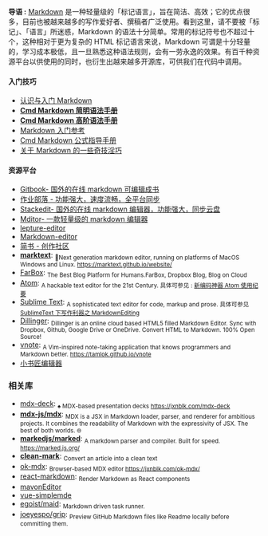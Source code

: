 **导语 :** [Markdown](https://zh.wikipedia.org/wiki/Markdown) 是一种轻量级的「标记语言」，旨在简洁、高效；它的优点很多，目前也被越来越多的写作爱好者、撰稿者广泛使用。看到这里，请不要被「标记」、「语言」所迷惑，Markdown 的语法十分简单。常用的标记符号也不超过十个，这种相对于更为复杂的 HTML 标记语言来说，Markdown 可谓是十分轻量的，学习成本极低，且一旦熟悉这种语法规则，会有一劳永逸的效果。有百千种资源平台以供使用的同时，也衍生出越来越多开源库，可供我们在代码中调用。

#### 入门技巧

* [认识与入门 Markdown](https://sspai.com/post/25137)
* [**Cmd Markdown 简明语法手册**](https://www.zybuluo.com/mdeditor?url=https://www.zybuluo.com/static/editor/md-help.markdown#cmd-markdown-简明语法手册)
* [**Cmd Markdown 高阶语法手册**](https://www.zybuluo.com/mdeditor?url=https://www.zybuluo.com/static/editor/md-help.markdown#cmd-markdown-高阶语法手册)
* [Markdown 入门参考](https://github.com/LearnShare/Learning-Markdown/blob/master/README.md)
* [Cmd Markdown 公式指导手册](https://www.zybuluo.com/codeep/note/163962)
* [关于 Markdown 的一些奇技淫巧](https://github.com/mzlogin/mzlogin.github.io/blob/master/_posts/2017-09-01-markdown-odd-skills.md)

#### 资源平台

* [Gitbook- 国外的在线 markdown 可编辑成书](https://www.gitbook.com)
* [作业部落 - 功能强大，速度流畅，全平台同步](https://www.zybuluo.com)
* [Stackedit- 国外的在线 markdown 编辑器，功能强大，同步云盘](https://stackedit.io)
* [Mditor- 一款轻量级的 markdown 编辑器](http://bh-lay.github.io/mditor)
* [lepture-editor](https://github.com/lepture/editor)
* [Markdown-editor](https://github.com/jbt/markdown-editor)
* [简书 - 创作社区](https://www.jianshu.com/)
* [**marktext**](https://github.com/marktext/marktext): <sub>📝Next generation markdown editor, running on platforms of MacOS Windows and Linux. https://marktext.github.io/website/</sub>
* [FarBox](https://www.farbox.com/): <sub>The Best Blog Platform for Humans.FarBox, Dropbox Blog, Blog on Cloud </sub>
* [Atom](https://atom.io/): <sub>A hackable text editor for the 21st Century. 具体可参见 : [新编码神器 Atom 使用纪要](https://jeffjade.com/2016/03/03/2016-03-02-how-to-use-atom/)</sub>
* [Sublime Text](https://www.sublimetext.com/): <sub>A sophisticated text editor for code, markup and prose. 具体可参见 [SublimeText 下写作利器之 MarkdownEditing](https://jeffjade.com/2015/08/28/2015-08-28-Write-Morkdown/)</sub>
* [Dillinger](https://dillinger.io/): <sub>Dillinger is an online cloud based HTML5 filled Markdown Editor. Sync with Dropbox, Github, Google Drive or OneDrive. Convert HTML to Markdown. 100% Open Source!</sub>
* [vnote](https://github.com/tamlok/vnote): <sub>A Vim-inspired note-taking application that knows programmers and Markdown better. https://tamlok.github.io/vnote</sub>
* [小书匠编辑器](http://soft.xiaoshujiang.com/)

### 相关库

* [mdx-deck](https://github.com/jxnblk/mdx-deck): <sub>♠️ MDX-based presentation decks https://jxnblk.com/mdx-deck</sub>
* [**mdx-js/mdx**](https://github.com/mdx-js/mdx): <sub>MDX is a JSX in Markdown loader, parser, and renderer for ambitious projects. It combines the readability of Markdown with the expressivity of JSX. The best of both worlds. 🌐</sub>
* [**markedjs/marked**](https://github.com/markedjs/marked): <sub>A markdown parser and compiler. Built for speed. https://marked.js.org/</sub>
* [**clean-mark**](https://github.com/croqaz/clean-mark): <sub>Convert an article into a clean text</sub>
* [ok-mdx](https://github.com/jxnblk/ok-mdx): <sub>Browser-based MDX editor https://jxnblk.com/ok-mdx/</sub>
* [react-markdown](https://github.com/rexxars/react-markdown): <sub>Render Markdown as React components </sub>
* [mavonEditor](https://github.com/hinesboy/mavonEditor)
* [vue-simplemde](https://github.com/F-loat/vue-simplemde)
* [egoist/maid](https://github.com/egoist/maid): <sub>Markdown driven task runner.</sub>
* [joeyespo/grip](https://github.com/joeyespo/grip): <sub>Preview GitHub Markdown files like Readme locally before committing them.</sub>
